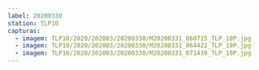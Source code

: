 ```yaml
---
label: 20200330
station: TLP10
capturas:
  - imagem: TLP10/2020/202003/20200330/M20200331_060715_TLP_10P.jpg
  - imagem: TLP10/2020/202003/20200330/M20200331_064422_TLP_10P.jpg
  - imagem: TLP10/2020/202003/20200330/M20200331_071439_TLP_10P.jpg
---
```

